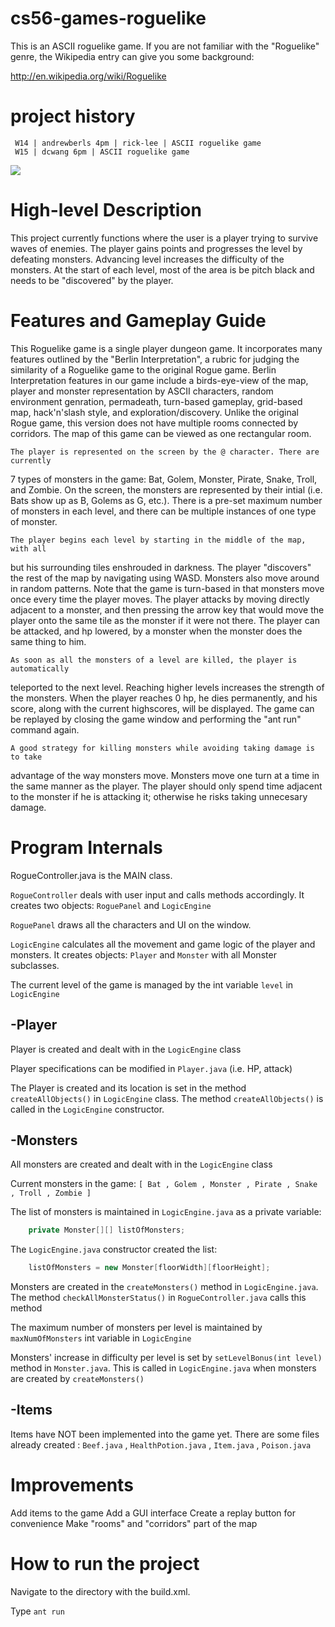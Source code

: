 cs56-games-roguelike
====================

This is an ASCII roguelike game.  If you are not familiar with the "Roguelike" genre, the Wikipedia entry can give you some background:

http://en.wikipedia.org/wiki/Roguelike

project history
===============
```
 W14 | andrewberls 4pm | rick-lee | ASCII roguelike game
 W15 | dcwang 6pm | ASCII roguelike game
```

![](https://lh5.googleusercontent.com/-KnFV8pd3O04/VPkVDthIfdI/AAAAAAAAAFU/izxmYe3mRZM/w720-h425-no/photo_name)

High-level Description
======================

This project currently functions where the user is a player trying to survive waves of enemies. The player gains points and progresses the level by defeating monsters. Advancing level increases the difficulty of the monsters. At the start of each level, most of the area is be pitch black and needs to be "discovered" by the player.

Features and Gameplay Guide
===========================
This Roguelike game is a single player dungeon game. It incorporates many features 
outlined by the "Berlin Interpretation", a rubric for judging the similarity of a 
Roguelike game to the original Rogue game. Berlin Interpretation features in our game 
include a birds-eye-view of the map, player and monster representation by ASCII 
characters, random environment genration, permadeath, turn-based gameplay, grid-based 
map, hack'n'slash style, and exploration/discovery. Unlike the original Rogue game, 
this version does not have multiple rooms connected by corridors. The map of this game 
can be viewed as one rectangular room. 

	The player is represented on the screen by the @ character. There are currently 
7 types of monsters in the game: Bat, Golem, Monster, Pirate, Snake, Troll, and Zombie. 
On the screen, the monsters are represented by their intial (i.e. Bats show up as B, 
Golems as G, etc.). There is a pre-set maximum number of monsters in each level, and 
there can be multiple instances of one type of monster.

	The player begins each level by starting in the middle of the map, with all 
but his surrounding tiles enshrouded in darkness. The player "discovers" the rest of 
the map by navigating using WASD. Monsters also move around in random patterns. Note 
that the game is turn-based in that monsters move once every time the player moves. 
The player attacks by moving directly adjacent to a monster, and then pressing the 
arrow key that would move the player onto the same tile as the monster if it were not 
there. The player can be attacked, and hp lowered, by a monster when the monster does 
the same thing to him.

	As soon as all the monsters of a level are killed, the player is automatically 
teleported to the next level. Reaching higher levels increases the strength of the 
monsters. When the player reaches 0 hp, he dies permanently, and his score, along with 
the current highscores, will be displayed. The game can be replayed by closing the 
game window and performing the "ant run" command again.

	A good strategy for killing monsters while avoiding taking damage is to take 
advantage of the way monsters move. Monsters move one turn at a time in the same 
manner as the player. The player should only spend time adjacent to the monster if he 
is attacking it; otherwise he risks taking unnecesary damage.


Program Internals
=================


RogueController.java is the MAIN class.

```RogueController``` deals with user input and calls methods accordingly. It creates two objects: ```RoguePanel``` and ```LogicEngine```

```RoguePanel``` draws all the characters and UI on the window.

```LogicEngine``` calculates all the movement and game logic of the player and monsters. It creates objects: ```Player``` and ```Monster``` with all Monster subclasses.

The current level of the game is managed by the int variable ```level``` in ```LogicEngine```



-Player
-------

Player is created and dealt with in the ```LogicEngine``` class

Player specifications can be modified in ```Player.java``` (i.e. HP, attack)

The Player is created and its location is set in the method ```createAllObjects()``` in ```LogicEngine``` class. The method ```createAllObjects()``` is called in the ```LogicEngine``` constructor.



-Monsters
---------

All monsters are created and dealt with in the ```LogicEngine``` class

Current monsters in the game:
```[ Bat , Golem , Monster , Pirate , Snake , Troll , Zombie ]```


The list of monsters is maintained in ```LogicEngine.java``` as a private variable:
```java
	private Monster[][] listOfMonsters;
```
The ```LogicEngine.java``` constructor created the list:
```java
	listOfMonsters = new Monster[floorWidth][floorHeight];
```

Monsters are created in the ```createMonsters()``` method in ```LogicEngine.java```. The method ```checkAllMonsterStatus()``` in ```RogueController.java``` calls this method

The maximum number of monsters per level is maintained by ```maxNumOfMonsters``` int variable in ```LogicEngine```

Monsters' increase in difficulty per level is set by ```setLevelBonus(int level)``` method in ```Monster.java```. This is called in ```LogicEngine.java``` when monsters are created by ```createMonsters()```



-Items
------

Items have NOT been implemented into the game yet. There are some files already created : ```Beef.java``` , ```HealthPotion.java``` , ```Item.java``` , ```Poison.java```



Improvements
============
Add items to the game
Add a GUI interface
Create a replay button for convenience
Make "rooms" and "corridors" part of the map


How to run the project
======================

Navigate to the directory with the build.xml.

Type ```ant run```

